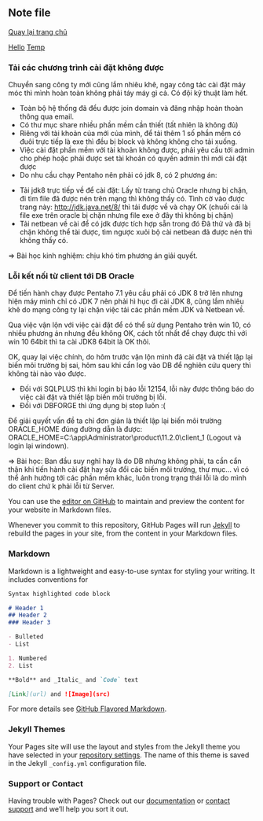 ## Note file
[Quay lại trang chủ](https://phamkhactuy.github.io/tuypk.github.io/index.html)

[Hello](https://phamkhactuy.github.io/tuypk.github.io/hello.html)
[Temp](https://phamkhactuy.github.io/tuypk.github.io/temp.html)



### Tải các chương trình cài đặt không được

Chuyển sang công ty mới cũng lắm nhiêu khê, ngay công tác cài đặt máy móc thì mình hoàn toàn không phải táy máy gì cả. Có đội kỹ thuật làm hết.
* Toàn bộ hệ thống đã đều được join domain và đăng nhập hoàn thoàn thông qua email.
* Có thư mục share nhiều phần mềm cần thiết (tất nhiên là không đủ)
* Riêng với tài khoản của mới của mình, để tải thêm 1 số phần mềm có đuôi trực tiếp là exe thì đều bị block và không không cho tải xuống.
* Việc cài đặt phần mềm với tài khoản không được, phải yêu cầu tới admin cho phép hoặc phải được set tài khoản có quyền admin thì mới cài đặt được
* Do nhu cầu chạy Pentaho nên phải có jdk 8, có 2 phương án:
- Tải jdk8 trực tiếp về để cài đặt:
Lấy từ trang chủ Oracle nhưng bị chặn, đi tìm file đã được nén trên mạng thì không thấy có. Tình cờ vào được trang này: http://jdk.java.net/8/  thì tải được về và chạy OK (chuối cái là file exe trên oracle bị chặn nhưng file exe ở đây thì không bị chặn)
- Tải netbean về cài để có jdk được tích hợp sẵn trong đó
Đã thử và đã bị chặn không thể tài được, tìm ngược xuôi bộ cài netbean đã được nén thì không thấy có.

=> Bài học kinh nghiệm: chịu khó tìm phương án giải quyết.

### Lỗi kết nối từ client tới DB Oracle
Để tiến hành chạy được Pentaho 7.1 yêu cầu phải có JDK 8 trở lên nhưng hiện máy mình chỉ có JDK 7 nên phải hì hục đi cài JDK 8, cũng lắm nhiêu khê do mạng công ty lại chặn việc tải các phần mềm JDK và Netbean về.

Qua việc vận lộn với việc cài đặt để có thể sử dụng Pentaho trên win 10, có nhiều phương án nhưng đều không OK, cách tốt nhất để chạy được thì với win 10 64bit thì ta cài JDK8 64bit là OK thôi.

OK, quay lại việc chính, do hôm trước vận lộn mình đã cài đặt và thiết lập lại biến môi trường bị sai, hôm sau khi cần log vào DB để nghiên cứu query thì không tài nào vào được. 
- Đối với SQLPLUS thì khi login bị báo lỗi 12154, lỗi này được thông báo do việc cài đặt và thiết lập biến môi trường bị lỗi.
- Đối với DBFORGE thì ứng dụng bị stop luôn :(

Để giải quyết vấn đề ta chỉ đơn giản là thiết lập lại biến môi trường ORACLE_HOME đúng đường dẫn là được: ORACLE_HOME=C:\app\Administrator\product\11.2.0\client_1   (Logout và login lại windown).

=> Bài học: Ban đầu suy nghĩ hay là do DB nhưng không phải, ta cần cẩn thận khi tiến hành cài đặt hay sửa đổi các biến môi trường, thư mục... vì có thể ảnh hưởng tới các phần mềm khác, luôn trong trạng thái lỗi là do mình do client chứ k phải lỗi từ Server.


You can use the [editor on GitHub](https://github.com/phamkhactuy/tuypk.github.io/edit/master/index.md) to maintain and preview the content for your website in Markdown files.

Whenever you commit to this repository, GitHub Pages will run [Jekyll](https://jekyllrb.com/) to rebuild the pages in your site, from the content in your Markdown files.

### Markdown

Markdown is a lightweight and easy-to-use syntax for styling your writing. It includes conventions for

```markdown
Syntax highlighted code block

# Header 1
## Header 2
### Header 3

- Bulleted
- List

1. Numbered
2. List

**Bold** and _Italic_ and `Code` text

[Link](url) and ![Image](src)
```

For more details see [GitHub Flavored Markdown](https://guides.github.com/features/mastering-markdown/).

### Jekyll Themes

Your Pages site will use the layout and styles from the Jekyll theme you have selected in your [repository settings](https://github.com/phamkhactuy/tuypk.github.io/settings). The name of this theme is saved in the Jekyll `_config.yml` configuration file.

### Support or Contact

Having trouble with Pages? Check out our [documentation](https://help.github.com/categories/github-pages-basics/) or [contact support](https://github.com/contact) and we’ll help you sort it out.

